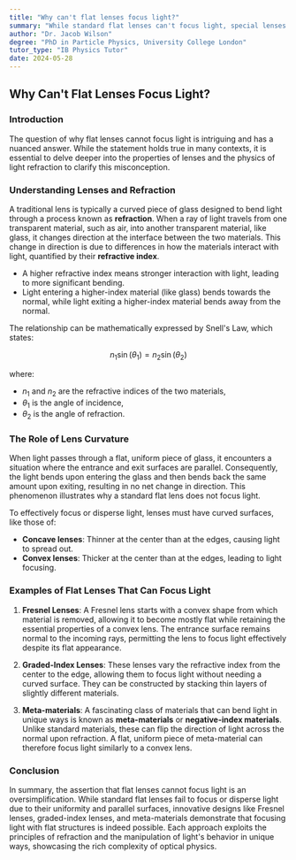 ```yaml
---
title: "Why can't flat lenses focus light?"
summary: "While standard flat lenses can't focus light, special lenses like Fresnel, graded-index, and meta-material lenses can. These lenses utilize different techniques to manipulate light, such as varying refractive index or flipping light direction, achieving focusing despite their flat shape."
author: "Dr. Jacob Wilson"
degree: "PhD in Particle Physics, University College London"
tutor_type: "IB Physics Tutor"
date: 2024-05-28
---
```


## Why Can't Flat Lenses Focus Light?

### Introduction

The question of why flat lenses cannot focus light is intriguing and has a nuanced answer. While the statement holds true in many contexts, it is essential to delve deeper into the properties of lenses and the physics of light refraction to clarify this misconception.

### Understanding Lenses and Refraction

A traditional lens is typically a curved piece of glass designed to bend light through a process known as **refraction**. When a ray of light travels from one transparent material, such as air, into another transparent material, like glass, it changes direction at the interface between the two materials. This change in direction is due to differences in how the materials interact with light, quantified by their **refractive index**. 

- A higher refractive index means stronger interaction with light, leading to more significant bending. 
- Light entering a higher-index material (like glass) bends towards the normal, while light exiting a higher-index material bends away from the normal.

The relationship can be mathematically expressed by Snell's Law, which states:

$$ n_1 \sin(\theta_1) = n_2 \sin(\theta_2) $$

where:
- $n_1$ and $n_2$ are the refractive indices of the two materials,
- $\theta_1$ is the angle of incidence,
- $\theta_2$ is the angle of refraction.

### The Role of Lens Curvature

When light passes through a flat, uniform piece of glass, it encounters a situation where the entrance and exit surfaces are parallel. Consequently, the light bends upon entering the glass and then bends back the same amount upon exiting, resulting in no net change in direction. This phenomenon illustrates why a standard flat lens does not focus light. 

To effectively focus or disperse light, lenses must have curved surfaces, like those of:

- **Concave lenses**: Thinner at the center than at the edges, causing light to spread out.
- **Convex lenses**: Thicker at the center than at the edges, leading to light focusing.

### Examples of Flat Lenses That Can Focus Light

1. **Fresnel Lenses**: 
   A Fresnel lens starts with a convex shape from which material is removed, allowing it to become mostly flat while retaining the essential properties of a convex lens. The entrance surface remains normal to the incoming rays, permitting the lens to focus light effectively despite its flat appearance.

2. **Graded-Index Lenses**: 
   These lenses vary the refractive index from the center to the edge, allowing them to focus light without needing a curved surface. They can be constructed by stacking thin layers of slightly different materials.

3. **Meta-materials**: 
   A fascinating class of materials that can bend light in unique ways is known as **meta-materials** or **negative-index materials**. Unlike standard materials, these can flip the direction of light across the normal upon refraction. A flat, uniform piece of meta-material can therefore focus light similarly to a convex lens.

### Conclusion

In summary, the assertion that flat lenses cannot focus light is an oversimplification. While standard flat lenses fail to focus or disperse light due to their uniformity and parallel surfaces, innovative designs like Fresnel lenses, graded-index lenses, and meta-materials demonstrate that focusing light with flat structures is indeed possible. Each approach exploits the principles of refraction and the manipulation of light's behavior in unique ways, showcasing the rich complexity of optical physics.
    